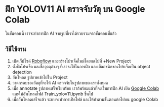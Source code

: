 # ฝึก YOLOV11 AI ตราจจับวัตุ บน Google Colab
ในขั้นตอนนี้ เราจะทำการฝึก AI จากรูปที่เราได้รวบรวมจากขั้นตอนที่แล้ว

## วิธีใช้งาน
1. เปิดเว็ปไซค์ [Roboflow](https://app.roboflow.com/) และสร้างโปรเจ็คใหม่โดยกดไปที่ +New Project
2. ตั้งชื่อโปรเจ็ค และชื่อวุตถุต่างๆ ที่เราจะใช้ในการฝึก และเลือกชนิดของโปรเจ็คเป็น object detection
3. อัพโหลด รูปภาพเข้าไปใน Project
4. วาดกรอบของวัตถุที่จะให้ AI ตรวจจับในรูปภาพของเราทั้งหมด
5. เมื่อ annotate รูปภาพเสร็จเรียบร้อย เราก้พร้อมแล้วที่จะเรื่มการฝึก AI เปิด [Google Colab](https://colab.research.google.com/) และให้อัพโหลดไฟล์ Train_yolov11.ipynb ขึ้นไป
6. เมื่ออัพโหลดเสร็จแล้ว ระบบจะทำการเปิดไฟล์ และให้ทำตามขั้นตอนต่อไปบน google Colab

